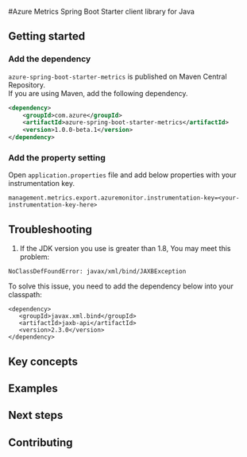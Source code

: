 #Azure Metrics Spring Boot Starter client library for Java

## Getting started

### Add the dependency

`azure-spring-boot-starter-metrics` is published on Maven Central Repository.  
If you are using Maven, add the following dependency.  

[//]: # ({x-version-update-start;com.azure:azure-spring-boot-starter-metrics;dependency})
```xml
<dependency>
    <groupId>com.azure</groupId>
    <artifactId>azure-spring-boot-starter-metrics</artifactId>
    <version>1.0.0-beta.1</version>
</dependency>
```
[//]: # ({x-version-update-end})

### Add the property setting

Open `application.properties` file and add below properties with your instrumentation key.

```
management.metrics.export.azuremonitor.instrumentation-key=<your-instrumentation-key-here>
```

## Troubleshooting
1. If the JDK version you use is greater than 1.8, You may meet this problem: 
```
NoClassDefFoundError: javax/xml/bind/JAXBException
```

To solve this issue, you need to add the dependency below into your classpath:
```
<dependency>
   <groupId>javax.xml.bind</groupId>
   <artifactId>jaxb-api</artifactId>
   <version>2.3.0</version>
</dependency>
```

## Key concepts
## Examples
## Next steps
## Contributing
